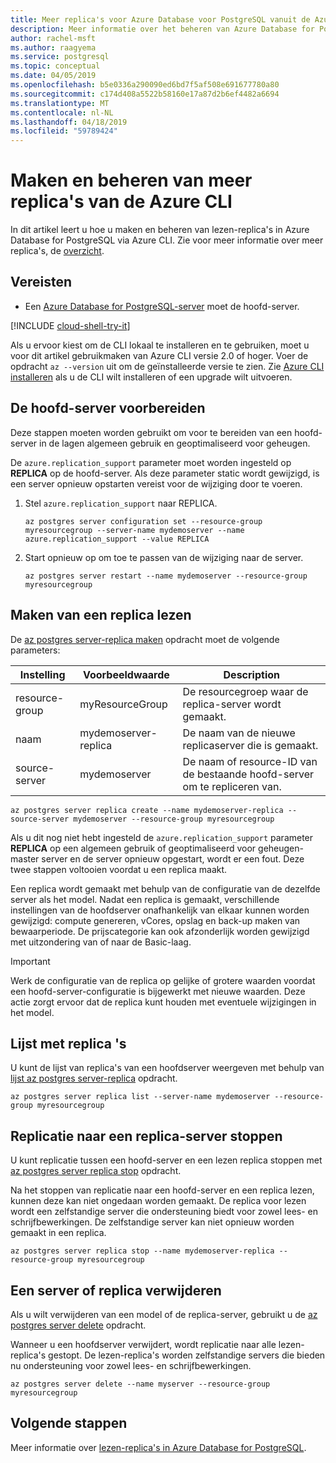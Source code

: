 ```yaml
---
title: Meer replica's voor Azure Database voor PostgreSQL vanuit de Azure CLI beheren
description: Meer informatie over het beheren van Azure Database for PostgreSQL lezen replica's van de Azure CLI.
author: rachel-msft
ms.author: raagyema
ms.service: postgresql
ms.topic: conceptual
ms.date: 04/05/2019
ms.openlocfilehash: b5e0336a290090ed6bd7f5af508e691677780a80
ms.sourcegitcommit: c174d408a5522b58160e17a87d2b6ef4482a6694
ms.translationtype: MT
ms.contentlocale: nl-NL
ms.lasthandoff: 04/18/2019
ms.locfileid: "59789424"
---
```

# <a name="create-and-manage-read-replicas-from-the-azure-cli"></a>Maken en beheren van meer replica's van de Azure CLI

In dit artikel leert u hoe u maken en beheren van lezen-replica's in Azure Database for PostgreSQL via Azure CLI. Zie voor meer informatie over meer replica's, de [overzicht](concepts-read-replicas.md).

## <a name="prerequisites"></a>Vereisten
- Een [Azure Database for PostgreSQL-server](quickstart-create-server-up-azure-cli.md) moet de hoofd-server.

[!INCLUDE [cloud-shell-try-it](../../includes/cloud-shell-try-it.md)]

Als u ervoor kiest om de CLI lokaal te installeren en te gebruiken, moet u voor dit artikel gebruikmaken van Azure CLI versie 2.0 of hoger. Voer de opdracht `az --version` uit om de geïnstalleerde versie te zien. Zie [Azure CLI installeren]( /cli/azure/install-azure-cli) als u de CLI wilt installeren of een upgrade wilt uitvoeren. 


## <a name="prepare-the-master-server"></a>De hoofd-server voorbereiden
Deze stappen moeten worden gebruikt om voor te bereiden van een hoofd-server in de lagen algemeen gebruik en geoptimaliseerd voor geheugen.

De `azure.replication_support` parameter moet worden ingesteld op **REPLICA** op de hoofd-server. Als deze parameter static wordt gewijzigd, is een server opnieuw opstarten vereist voor de wijziging door te voeren.

1. Stel `azure.replication_support` naar REPLICA.

   ```azurecli-interactive
   az postgres server configuration set --resource-group myresourcegroup --server-name mydemoserver --name azure.replication_support --value REPLICA
   ```

2. Start opnieuw op om toe te passen van de wijziging naar de server.

   ```azurecli-interactive
   az postgres server restart --name mydemoserver --resource-group myresourcegroup
   ```

## <a name="create-a-read-replica"></a>Maken van een replica lezen

De [az postgres server-replica maken](/cli/azure/postgres/server/replica?view=azure-cli-latest#az-postgres-server-replica-create) opdracht moet de volgende parameters:

| Instelling | Voorbeeldwaarde | Description  |
| --- | --- | --- |
| resource-group | myResourceGroup |  De resourcegroep waar de replica-server wordt gemaakt.  |
| naam | mydemoserver-replica | De naam van de nieuwe replicaserver die is gemaakt. |
| source-server | mydemoserver | De naam of resource-ID van de bestaande hoofd-server om te repliceren van. |

```azurecli-interactive
az postgres server replica create --name mydemoserver-replica --source-server mydemoserver --resource-group myresourcegroup
```

Als u dit nog niet hebt ingesteld de `azure.replication_support` parameter **REPLICA** op een algemeen gebruik of geoptimaliseerd voor geheugen-master server en de server opnieuw opgestart, wordt er een fout. Deze twee stappen voltooien voordat u een replica maakt.

Een replica wordt gemaakt met behulp van de configuratie van de dezelfde server als het model. Nadat een replica is gemaakt, verschillende instellingen van de hoofdserver onafhankelijk van elkaar kunnen worden gewijzigd: compute genereren, vCores, opslag en back-up maken van bewaarperiode. De prijscategorie kan ook afzonderlijk worden gewijzigd met uitzondering van of naar de Basic-laag.

> [!IMPORTANT]
> Werk de configuratie van de replica op gelijke of grotere waarden voordat een hoofd-server-configuratie is bijgewerkt met nieuwe waarden. Deze actie zorgt ervoor dat de replica kunt houden met eventuele wijzigingen in het model.

## <a name="list-replicas"></a>Lijst met replica 's
U kunt de lijst van replica's van een hoofdserver weergeven met behulp van [lijst az postgres server-replica](/cli/azure/postgres/server/replica?view=azure-cli-latest#az-postgres-server-replica-list) opdracht.

```azurecli-interactive
az postgres server replica list --server-name mydemoserver --resource-group myresourcegroup 
```

## <a name="stop-replication-to-a-replica-server"></a>Replicatie naar een replica-server stoppen
U kunt replicatie tussen een hoofd-server en een lezen replica stoppen met [az postgres server replica stop](/cli/azure/postgres/server/replica?view=azure-cli-latest#az-postgres-server-replica-stop) opdracht.

Na het stoppen van replicatie naar een hoofd-server en een replica lezen, kunnen deze kan niet ongedaan worden gemaakt. De replica voor lezen wordt een zelfstandige server die ondersteuning biedt voor zowel lees- en schrijfbewerkingen. De zelfstandige server kan niet opnieuw worden gemaakt in een replica.

```azurecli-interactive
az postgres server replica stop --name mydemoserver-replica --resource-group myresourcegroup 
```

## <a name="delete-a-master-or-replica-server"></a>Een server of replica verwijderen
Als u wilt verwijderen van een model of de replica-server, gebruikt u de [az postgres server delete](/cli/azure/postgres/server?view=azure-cli-latest#az-postgres-server-delete) opdracht.

Wanneer u een hoofdserver verwijdert, wordt replicatie naar alle lezen-replica's gestopt. De lezen-replica's worden zelfstandige servers die bieden nu ondersteuning voor zowel lees- en schrijfbewerkingen.

```azurecli-interactive
az postgres server delete --name myserver --resource-group myresourcegroup
```

## <a name="next-steps"></a>Volgende stappen
Meer informatie over [lezen-replica's in Azure Database for PostgreSQL](concepts-read-replicas.md).